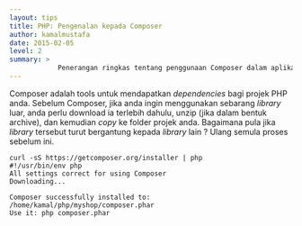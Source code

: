 ```yaml
---
layout: tips
title: PHP: Pengenalan kepada Composer
author: kamalmustafa
date: 2015-02-05
level: 2
summary: >
            Penerangan ringkas tentang penggunaan Composer dalam aplikasi PHP.
---
```


Composer adalah tools untuk mendapatkan *dependencies* bagi projek PHP anda. Sebelum Composer, jika anda ingin menggunakan sebarang *library* luar, anda perlu download ia terlebih dahulu, unzip (jika dalam bentuk archive), dan kemudian *copy* ke folder projek anda. Bagaimana pula jika *library* tersebut turut bergantung kepada *library* lain ? Ulang semula proses sebelum ini.

```console
curl -sS https://getcomposer.org/installer | php
#!/usr/bin/env php
All settings correct for using Composer
Downloading...

Composer successfully installed to: /home/kamal/php/myshop/composer.phar
Use it: php composer.phar
```

